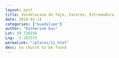 ```yaml
---
layout: post
title: Valdelacasa de Tajo, Caceres, Extremadura
date: 2019-02-14
categories: ["Guadalupe"]
author: "Katherine Dau"
Lat: 39.726556
Lng: -5.283373
permalink: "/places/11.html"
desc: no church to be found
---
```

